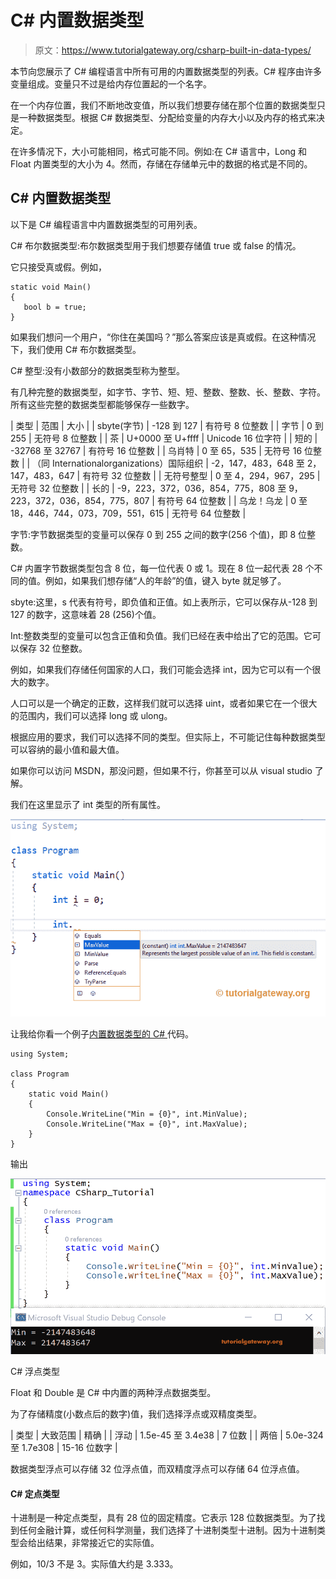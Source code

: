 # C# 内置数据类型

> 原文：<https://www.tutorialgateway.org/csharp-built-in-data-types/>

本节向您展示了 C# 编程语言中所有可用的内置数据类型的列表。C# 程序由许多变量组成。变量只不过是给内存位置起的一个名字。

在一个内存位置，我们不断地改变值，所以我们想要存储在那个位置的数据类型只是一种数据类型。根据 C# 数据类型、分配给变量的内存大小以及内存的格式来决定。

在许多情况下，大小可能相同，格式可能不同。例如:在 C# 语言中，Long 和 Float 内置类型的大小为 4。然而，存储在存储单元中的数据的格式是不同的。

## C# 内置数据类型

以下是 C# 编程语言中内置数据类型的可用列表。

C# 布尔数据类型:布尔数据类型用于我们想要存储值 true 或 false 的情况。

它只接受真或假。例如，

```
static void Main()
{
   bool b = true;
}
```

如果我们想问一个用户，“你住在美国吗？”那么答案应该是真或假。在这种情况下，我们使用 C# 布尔数据类型。

C# 整型:没有小数部分的数据类型称为整型。

有几种完整的数据类型，如字节、字节、短、短、整数、整数、长、整数、字符。所有这些完整的数据类型都能够保存一些数字。

| 类型 | 范围 | 大小 |
| sbyte(字节) | -128 到 127 | 有符号 8 位整数 |
| 字节 | 0 到 255 | 无符号 8 位整数 |
| 茶 | U+0000 至 U+ffff | Unicode 16 位字符 |
| 短的 | -32768 至 32767 | 有符号 16 位整数 |
| 乌肖特 | 0 至 65，535 | 无符号 16 位整数 |
| （同 Internationalorganizations）国际组织 | -2，147，483，648 至 2，147，483，647 | 有符号 32 位整数 |
| 无符号整型 | 0 至 4，294，967，295 | 无符号 32 位整数 |
| 长的 | -9，223，372，036，854，775，808 至 9，223，372，036，854，775，807 | 有符号 64 位整数 |
| 乌龙！乌龙 | 0 至 18，446，744，073，709，551，615 | 无符号 64 位整数 |

字节:字节数据类型的变量可以保存 0 到 255 之间的数字(256 个值)，即 8 位整数。

C# 内置字节数据类型包含 8 位，每一位代表 0 或 1。现在 8 位一起代表 28 个不同的值。例如，如果我们想存储“人的年龄”的值，键入 byte 就足够了。

sbyte:这里，s 代表有符号，即负值和正值。如上表所示，它可以保存从-128 到 127 的数字，这意味着 28 (256)个值。

Int:整数类型的变量可以包含正值和负值。我们已经在表中给出了它的范围。它可以保存 32 位整数。

例如，如果我们存储任何国家的人口，我们可能会选择 int，因为它可以有一个很大的数字。

人口可以是一个确定的正数，这样我们就可以选择 uint，或者如果它在一个很大的范围内，我们可以选择 long 或 ulong。

根据应用的要求，我们可以选择不同的类型。但实际上，不可能记住每种数据类型可以容纳的最小值和最大值。

如果你可以访问 MSDN，那没问题，但如果不行，你甚至可以从 visual studio 了解。

我们在这里显示了 int 类型的所有属性。

![C# Built in Types 1](img/8e008373fd650796931c975dc7191238.png)

让我给你看一个例子[内置数据类型的 C# ](https://www.tutorialgateway.org/csharp-tutorial/) 代码。

```
using System;

class Program
{
    static void Main()
    {
        Console.WriteLine("Min = {0}", int.MinValue);
        Console.WriteLine("Max = {0}", int.MaxValue);
    }
}
```

输出

![C# Built in Types 2](img/9218367b65cf6b9a8c39cb272365c766.png)

C# 浮点类型

Float 和 Double 是 C# 中内置的两种浮点数据类型。

为了存储精度(小数点后的数字)值，我们选择浮点或双精度类型。

| 类型 | 大致范围 | 精确 |
| 浮动 | 1.5e-45 至 3.4e38 | 7 位数 |
| 两倍 | 5.0e-324 至 1.7e308 | 15-16 位数字 |

数据类型浮点可以存储 32 位浮点值，而双精度浮点可以存储 64 位浮点值。

#### C# 定点类型

十进制是一种定点类型，具有 28 位的固定精度。它表示 128 位数据类型。为了找到任何金融计算，或任何科学测量，我们选择了十进制类型十进制。因为十进制类型会给出结果，非常接近它的实际值。

例如，10/3 不是 3。实际值大约是 3.333。